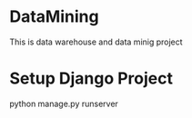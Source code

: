 # DataMining
This is data warehouse and data minig project


# Setup Django Project
 python manage.py runserver
